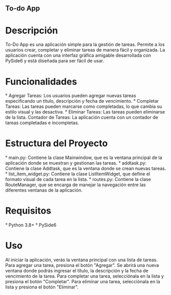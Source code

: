 ## To-do App

# Descripción

To-Do App es una aplicación simple para la gestión de tareas. Permite a los usuarios crear, completar y eliminar tareas de manera fácil y organizada. La aplicación cuenta con una interfaz gráfica amigable desarrollada con PySide6 y está diseñada para ser fácil de usar.

# Funcionalidades

° Agregar Tareas: Los usuarios pueden agregar nuevas tareas especificando un título, descripción y fecha de vencimiento.
° Completar Tareas: Las tareas pueden marcarse como completadas, lo que cambia su estilo visual y las desactiva.
° Eliminar Tareas: Las tareas pueden eliminarse de la lista.
Contador de Tareas: La aplicación cuenta con un contador de tareas completadas e incompletas.

# Estructura del Proyecto

° main.py: Contiene la clase Mainwindow, que es la ventana principal de la aplicación donde se muestran y gestionan las tareas.
° addtask.py: Contiene la clase Addtask, que es la ventana donde se crean nuevas tareas.
° list_item_widget.py: Contiene la clase ListItemWidget, que define el formato visual de cada tarea en la lista.
° routes.py: Contiene la clase RouteManager, que se encarga de manejar la navegación entre las diferentes ventanas de la aplicación.

# Requisitos

° Python 3.8+
° PySide6

# Uso

Al iniciar la aplicación, verás la ventana principal con una lista de tareas.
Para agregar una tarea, presiona el botón "Agregar". Se abrirá una nueva ventana donde podrás ingresar el título, la descripción y la fecha de vencimiento de la tarea.
Para completar una tarea, selecciónala en la lista y presiona el botón "Completar".
Para eliminar una tarea, selecciónala en la lista y presiona el botón "Eliminar".
